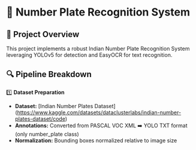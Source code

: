 # 🚗 Number Plate Recognition System
## 🎯 Project Overview
This project implements a robust Indian Number Plate Recognition System leveraging YOLOv5 for detection and EasyOCR for text recognition.
## 🔍 Pipeline Breakdown
1️⃣ **Dataset Preparation** <br>
- **Dataset:** [Indian Number Plates Dataset] (https://www.kaggle.com/datasets/dataclusterlabs/indian-number-plates-dataset/code)<br>
- **Annotations:** Converted from PASCAL VOC XML ➡️ YOLO TXT format (only number_plate class)
- **Normalization:** Bounding boxes normalized relative to image size
